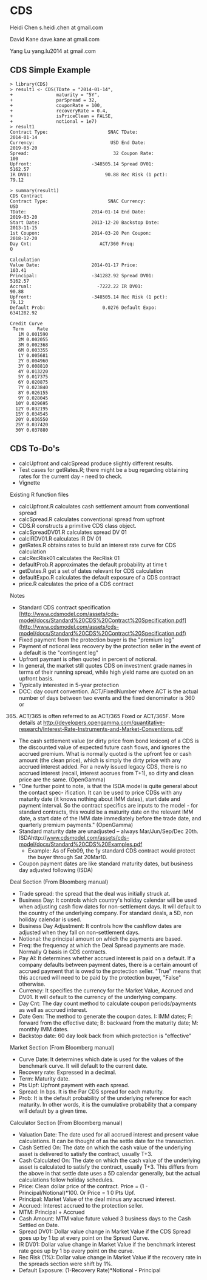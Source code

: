 CDS
========================================================
Heidi Chen 
s.heidi.chen at gmail.com

David Kane
dave.kane at gmail.com

Yang Lu 
yang.lu2014 at gmail.com

CDS Simple Example
--------------------------------------------------------

```{r}
> library(CDS)
> result1 <- CDS(TDate = "2014-01-14",
+                maturity = "5Y",
+                parSpread = 32,
+                couponRate = 100,
+                recoveryRate = 0.4,
+                isPriceClean = FALSE,
+                notional = 1e7)
> result1
Contract Type:                      SNAC TDate:                       2014-01-14
Currency:                            USD End Date:                    2019-03-20
Spread:                               32 Coupon Rate:                        100
Upfront:                      -348505.14 Spread DV01:                    5162.57
IR DV01:                           90.88 Rec Risk (1 pct):                 79.12

> summary(result1)
CDS Contract 
Contract Type:                      SNAC Currency:                           USD
TDate:                        2014-01-14 End Date:                    2019-03-20
Start Date:                   2013-12-20 Backstop Date:               2013-11-15
1st Coupon:                   2014-03-20 Pen Coupon:                  2018-12-20
Day Cnt:                         ACT/360 Freq:                                 Q

Calculation 
Value Date:                   2014-01-17 Price:                           103.41
Principal:                    -341282.92 Spread DV01:                    5162.57
Accrual:                        -7222.22 IR DV01:                          90.88
Upfront:                      -348505.14 Rec Risk (1 pct):                 79.12
Default Prob:                     0.0276 Default Expo:                6341282.92

Credit Curve 
 Term     Rate
   1M 0.001590
   2M 0.002055
   3M 0.002368
   6M 0.003355
   1Y 0.005681
   2Y 0.004960
   3Y 0.008810
   4Y 0.013220
   5Y 0.017375
   6Y 0.020875
   7Y 0.023840
   8Y 0.026155
   9Y 0.028045
  10Y 0.029695
  12Y 0.032195
  15Y 0.034545
  20Y 0.036550
  25Y 0.037420
  30Y 0.037880
```

CDS To-Do's
--------------------------------------------------------
- calcUpfront and calcSpread produce slightly different results.
- Test cases for getRates.R; there might be a bug regarding obtaining rates for the current day - need to check.
- Vignette

Existing R function files
- calcUpfront.R calculates cash settlement amount from conventional spread
- calcSpread.R calculates conventional spread from upfront
- CDS.R constructs a primitive CDS class object.
- calcSpreadDV01.R calculates spread DV 01
- calcIRDV01.R calculates IR DV 01
- getRates.R obtains rates to build an interest rate curve for CDS calculation
- calcRecRisk01 calculates the RecRisk 01
- defaultProb.R approximates the default probability at time t
- getDates.R get a set of dates relevant for CDS calculation
- defaultExpo.R calculates the default exposure of a CDS contract
- price.R calculates the price of a CDS contract

Notes
- Standard CDS contract specification [http://www.cdsmodel.com/assets/cds-model/docs/Standard%20CDS%20Contract%20Specification.pdf](http://www.cdsmodel.com/assets/cds-model/docs/Standard%20CDS%20Contract%20Specification.pdf)
- Fixed payment from the protection buyer is the "premium leg"
- Payment of notional less recovery by the protection seller in the event of a default is the "contingent leg"
- Upfront paymant is often quoted in percent of notional.
- In general, the market still quotes CDS on investment grade names in terms of their running spread, while high yield name are quoted on an upfront basis.
- Typically interested in 5-year protection
- DCC: day count convention. ACT/FixedNumber where ACT is the actual
number of days between two events and the fixed denominator is 360 or
365. ACT/365 is often referred to as ACT/365 Fixed or ACT/365F. More details at http://developers.opengamma.com/quantitative-research/Interest-Rate-Instruments-and-Market-Conventions.pdf
- The cash settlement value (or dirty price from bond lexicon) of a CDS
is the discounted value of expected future cash flows, and ignores the
accrued premium. What is normally quoted is the upfront fee or cash
amount (the clean price), which is simply the dirty price with any
accrued interest added. For a newly issued legacy CDS, there is no
accrued interest (recall, interest accrues from T+1), so dirty and
clean price are the same. (OpenGamma)
- "One further point to note, is that the ISDA model is quite general
about the contact spec- ification. It can be used to price CDSs with
any maturity date (it knows nothing about IMM dates), start date and
payment interval. So the contract specifics are inputs to the model -
for standard contracts, this would be a maturity date on the relevant
IMM date, a start date of the IMM date immediately before the trade
date, and quarterly premium payments." (OpenGamma)
- Standard maturity date are unadjusted – always Mar/Jun/Sep/Dec 20th. ISDAhttp://www.cdsmodel.com/assets/cds-model/docs/Standard%20CDS%20Examples.pdf
  - Example: As of Feb09, the 1y standard CDS contract would protect the buyer through Sat 20Mar10. 
- Coupon payment dates are like standard maturity dates, but business day adjusted following (ISDA)


Deal Section (From Bloomberg manual)
- Trade spread: the spread that the deal was initially struck at.
- Business Day: It controls which country's holiday calendar will be used when adjusting cash flow dates for non-settlement days. It will default to the country of the underlying company. For standard deals, a 5D, non holiday calendar is used.
- Business Day Adjustment: It controls how the cashflow dates are adjusted when they fall on non-settlement days.
- Notional: the principal amount on which the payments are based.
- Freq: the frequency at which the Deal Spread payments are made. Normally Q basis in CDS contracts.
- Pay AI: It determines whether accrued interest is paid on a default. If a company defaults between payment dates, there is a certain amount of accrued payment that is owed to the protection seller. "True" means that this accrued will need to be paid by the protection buyer, "False" otherwise.
- Currency: It specifies the currency for the Market Value, Accrued and DV01. It will default to the currency of the underlying company.
- Day Cnt: The day count method to calculate coupon periods/payments as well as accrued interest.
- Date Gen: The method to generate the coupon dates. I: IMM dates; F: forward from the effective date; B: backward from the maturity date; M: monthly IMM dates.
- Backstop date: 60 day look back from which protection is "effective"


Market Section (From Bloomberg manual)
- Curve Date: It determines which date is used for the values of the benchmark curve. It will default to the current date.
- Recovery rate: Expressed in a decimal.
- Term: Maturity date.
- Pts Upf: Upfront payment with each spread.
- Spread: In bps. It is the Par CDS spread for each maturity.
- Prob: It is the default probability of the underlying reference for each maturity. In other words, it is the cumulative probability that a company will default by a given time. 

Calculator Section (From Bloomberg manual)
- Valuation Date: The date used for all accrued interest and present value calculations. It can be thought of as the settle date for the transaction.
- Cash Settled On: The date on which the cash value of the underlying asset is delivered to satisfy the contract, usually T+3.
- Cash Calculated On: The date on which the cash value of the underlying asset is calculated to satisfy the contract, usually T+3. This differs from the above in that settle date uses a 5D calendar generally, but the actual calculations follow holiday schedules.
- Price: Clean dollar price of the contract. Price = (1 - Principal/Notional)*100. Or Price = 1 0 Pts Upf.
- Principal: Market Value of the deal minus any accrued interest.
- Accrued: Interest accrued to the protection seller. 
- MTM: Principal + Accrued
- Cash Amount: MTM value future valued 3 business days to the Cash Settled on Date.
- Spread DV01: Dollar value change in Market Value if the CDS Spread goes up by 1 bp at every point on the Spread Curve.
- IR DV01: Dollar value change in Market Value if the benchmark interest rate goes up by 1 bp every point on the curve.
- Rec Risk (1%): Dollar value change in Market Value if the recovery rate in the spreads section were shift by 1%.
- Default Exposure: (1-Recovery Rate)*Notional - Principal



